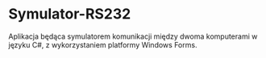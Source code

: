 # Symulator-RS232
Aplikacja będąca symulatorem komunikacji między dwoma komputerami w języku C#, z wykorzystaniem platformy Windows Forms. 
